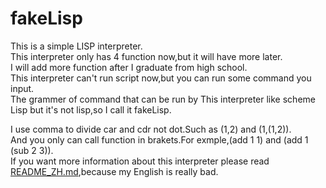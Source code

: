 # fakeLisp
This is a simple LISP interpreter.  
This interpreter only has 4 function now,but it will have more later.  
I will add more function after I graduate from high school.  
This interpreter can't run script now,but you can run some command you input.  
The grammer of command that can be run by This interpreter like scheme Lisp but it's not lisp,so I call it fakeLisp.  


I use comma to divide car and cdr not dot.Such as (1,2) and (1,(1,2)).  
And you only can call function in brakets.For exmple,(add 1 1) and (add 1 (sub 2 3)).  
If you want more information about this interpreter please read [README_ZH.md](./README_ZH.md),because my English is really bad.
